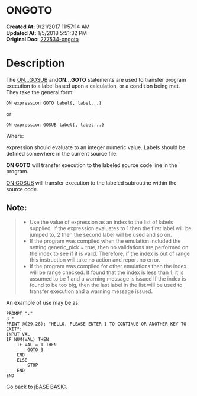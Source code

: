 # ONGOTO

**Created At:** 9/21/2017 11:57:14 AM  
**Updated At:** 1/5/2018 5:51:32 PM  
**Original Doc:** [277534-ongoto](https://docs.jbase.com/36868-jbase-basic/277534-ongoto)  


# Description

The [ON...GOSUB](./../gosub) and**ON...GOTO** statements are used to transfer program execution to a label based upon a calculation, or a condition being met. They take the general form:

```
ON expression GOTO label{, label...}
```

or

```
ON expression GOSUB label{, label...}
```

Where:

expression should evaluate to an integer numeric value. Labels should be defined somewhere in the current source file.

**ON GOTO** will transfer execution to the labeled source code line in the program.

[ON GOSUB](./../gosub) will transfer execution to the labeled subroutine within the source code.

## Note: 


> - Use the value of expression as an index to the list of labels supplied. If the expression evaluates to 1 then the first label will be jumped to, 2 then the second label will be used and so on.
> - If the program was compiled when the emulation included the setting generic\_pick = true, then no validations are performed on the index to see if it is valid. Therefore, if the index is out of range this instruction will take no action and report no error.
> - If the program was compiled for other emulations then the index will be range checked. If found that the index is less than 1, it is assumed to be 1 and a warning message is issued If the index is found to be too big, then the last label in the list will be used to transfer execution and a warning message issued.


An example of use may be as:

```
PROMPT ":"
3 *
PRINT @(29,28): "HELLO, PLEASE ENTER 1 TO CONTINUE OR ANOTHER KEY TO EXIT":
INPUT VAL
IF NUM(VAL) THEN
    IF VAL = 1 THEN
        GOTO 3
    END
    ELSE
        STOP
    END
END
```



Go back to [jBASE BASIC](./../jbase-basic-programmers-reference-guide).

